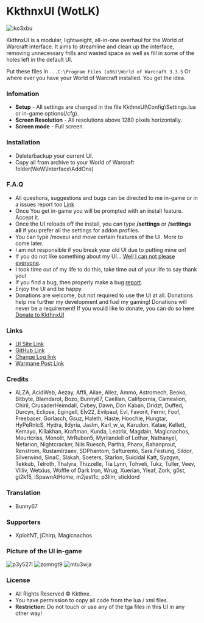 # KkthnxUI (WotLK)   

![iko3xbu](https://cloud.githubusercontent.com/assets/1692977/14770285/a19b2dfe-0a3b-11e6-8acb-f2e4902d1a21.png)      

KkthnxUI is a modular, lightweight, all-in-one overhaul for the World of Warcraft interface. It aims to streamline and clean up the interface, removing unnecessary frills and wasted space as well as fill in some of the holes left in the default UI.   

Put these files  in `...C:\Program Files (x86)\World of Warcraft 3.3.5` Or where ever you have your World of Warcraft installed. You get the idea.   

### Infomation   
* **Setup** - All settings are changed in the file KkthnxUI\Config\Settings.lua or in-game options(/cfg).   
* **Screen Resolution** - All resolutions above 1280 pixels horizontally.   
* **Screen mode** - Full screen.   

### Installation   
* Delete/backup your current UI.   
* Copy all from archive to your World of Warcraft folder(WoW\Interface\AddOns\)

### F.A.Q   
* All questions, suggestions and bugs can be directed to me in-game or in a issues report too [Link](https://github.com/Kkthnx/KkthnxUI-3.3.5/issues/new)   
* Once You get in-game you will be prompted with an install feature. Accept it.      
* Once the UI reloads off the install, you can type **/settings** or **/settings all** if you prefer all the settings for addon profiles.   
* You can type /moveui and move certain features of the UI. More to come later.   
* I am not responsible if you break your old UI due to putting mine on!   
* If you do not like something about my UI... [Well I can not please everyone](http://puu.sh/k0Hki.jpg).     
* I took time out of my life to do this, take time out of your life to say thank you!   
* If you find a bug, then properly make a bug [report](https://github.com/Kkthnx/KkthnxUI-3.3.5/issues/new).   
* Enjoy the UI and be happy.
* Donations are welcome, but not required to use the UI at all. Donations help me further my development and fuel my gaming! Donations will never be a requirement! If you would like to donate, you can do so here [Donate to KkthnxUI](https://www.paypal.com/cgi-bin/webscr?cmd=_donations&business=XC5463FDLTKSE&lc=US&item_name=KkthnxUI&item_number=55846984&currency_code=USD&bn=PP%2dDonationsBF%3abtn_donateCC_LG%2egif%3aNonHosted)

### Links   
* [UI Site Link](https://kkthnx.github.io/KkthnxUI_WotLK/)   
* [GitHub Link](https://github.com/Kkthnx/KkthnxUI_WotLK)   
* [Change Log link](https://github.com/Kkthnx/KkthnxUI_WotLK/commits/master)   
* [Warmane Post Link](http://forum.warmane.com/showthread.php?t=310944)   

### Credits   
* ALZA, AcidWeb, Aezay, Affli, Ailae, Allez, Ammo, Astromech, Beoko, Bitbyte, Blamdarot, Bozo, Bunny67, Caellian, Califpornia, Camealion, Chiril, CrusaderHeimdall, Cybey, Dawn, Don Kaban, Dridzt, Duffed, Durcyn, Eclipse, Egingell, Elv22, Evilpaul, Evl, Favorit, Fernir, Foof, Freebaser, Gorlasch, Gsuz, Haleth, Haste, Hoochie, Hungtar, HyPeRnIcS, Hydra, Ildyria, Jaslm, Karl_w_w, Karudon, Katae, Kellett, Kemayo, Killakhan, Kraftman, Kunda, Leatrix, Magdain, Magicnachos, Meurtcriss, Monolit, MrRuben5, Myrilandell of Lothar, Nathanyel, Nefarion, Nightcracker, Nils Ruesch, Partha, Phanx, Rahanprout, Renstrom, RustamIrzaev, SDPhantom, Safturento, Sara.Festung, Sildor, Silverwind, SinaC, Slakah, Soeters, Starlon, Suicidal Katt, Syzgyn, Tekkub, Telroth, Thalyra, Thizzelle, Tia Lynn, Tohveli, Tukz, Tuller, Veev, Villiv, Wetxius, Woffle of Dark Iron, Wrug, Xuerian, Yleaf, Zork, g0st, gi2k15, iSpawnAtHome, m2jest1c, p3lim, sticklord   

### Translation   
* Bunny67  

### Supporters   
* XploitNT, jChirp, Magicnachos   

### Picture of the UI in-game   
![p3y527i](https://cloud.githubusercontent.com/assets/1692977/13925789/1340675e-ef60-11e5-95e4-f706726a6252.jpg)
![zomngt9](https://cloud.githubusercontent.com/assets/1692977/13925790/1343d0ba-ef60-11e5-91c4-24c11cd1ef0c.jpg)
![mtu3wja](https://cloud.githubusercontent.com/assets/1692977/13925791/1347de26-ef60-11e5-8e4f-dbb10feb8b59.jpg)

### License    
* All Rights Reserved © Kkthnx.   
* You have permission to copy all code from the lua / xml files.      
* **Restriction:** Do not touch or use any of the tga files in this UI in any other way!   

